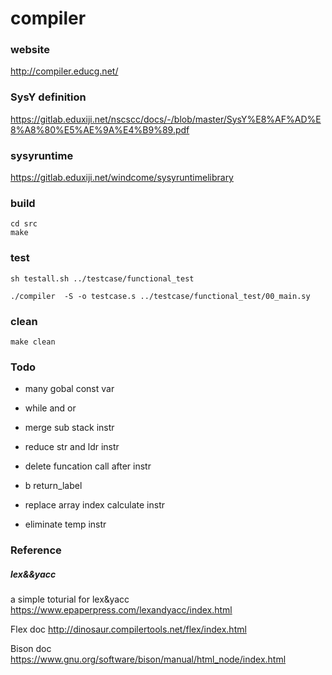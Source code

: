 # compiler

### website
http://compiler.educg.net/

### SysY definition
https://gitlab.eduxiji.net/nscscc/docs/-/blob/master/SysY%E8%AF%AD%E8%A8%80%E5%AE%9A%E4%B9%89.pdf

### sysyruntime
https://gitlab.eduxiji.net/windcome/sysyruntimelibrary

### build
```
cd src
make
```

### test
```
sh testall.sh ../testcase/functional_test

./compiler  -S -o testcase.s ../testcase/functional_test/00_main.sy
```

### clean
```
make clean
```

### Todo

- many gobal const var
- while and or


- merge sub stack instr
- reduce str and ldr instr
- delete funcation call after instr
- b return_label
- replace array index calculate instr
- eliminate temp instr


### Reference

##### lex&&yacc

a simple toturial for lex&yacc
https://www.epaperpress.com/lexandyacc/index.html

Flex doc
http://dinosaur.compilertools.net/flex/index.html

Bison doc
https://www.gnu.org/software/bison/manual/html_node/index.html

